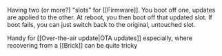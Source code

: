 Having two (or more?) "slots" for [[Firmware]]. You boot off one, updates are applied to the other. At reboot, you then boot off that updated slot. If boot fails, you can just switch back to the original, untouched slot.

Handy for [[Over-the-air update|OTA updates]] especially, where recovering from a [[Brick]] can be quite tricky